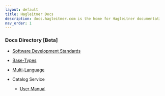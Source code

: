 ```yaml
---
layout: default
title: Hagleitner Docs
description: docs.hagleitner.com is the home for Hagleitner documentation.
nav_order: 1
---
```


### Docs Directory [Beta]

- [Software Development Standards](https://hagleitner.github.io/SoftwareDevelopmentStandards/)

- [Base-Types](https://hagleitner.github.io/BaseTypes/documentation)

- [Multi-Language](https://hagleitner.github.io/MultiLanguage/documentation)

- Catalog Service
    - [User Manual](https://hagleitner.github.io/CatalogService-UserManual/)
